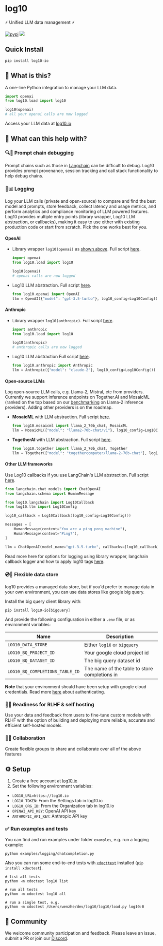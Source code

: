 # log10

⚡ Unified LLM data management ⚡

[![pypi](https://github.com/log10-io/log10/actions/workflows/release.yml/badge.svg)](https://github.com/log10-io/log10/actions/workflows/release.yml)
[![](https://dcbadge.vercel.app/api/server/CZQvnuRV94?compact=true&style=flat)](https://discord.gg/CZQvnuRV94)

## Quick Install

`pip install log10-io`

## 🤔 What is this?

A one-line Python integration to manage your LLM data.

```python
import openai
from log10.load import log10

log10(openai)
# all your openai calls are now logged
```

Access your LLM data at [log10.io](https://log10.io)


## 🚀 What can this help with?

### 🔍🐞 Prompt chain debugging

Prompt chains such as those in [Langchain](https://github.com/hwchase17/langchain) can be difficult to debug. Log10 provides prompt provenance, session tracking and call stack functionality to help debug chains.

### 📝📊 Logging

Log your LLM calls (private and open-source) to compare and find the best model and prompts, store feedback, collect latency and usage metrics, and perform analytics and compliance monitoring of LLM powered features.
Log10 provides multiple entry points (library wrapper, Log10 LLM abstraction, or callbacks), making it easy to use either with existing production code or start from scratch.
Pick the one works best for you.

#### OpenAI
* Library wrapper `log10(openai)` as [shown above](#🤔-what-is-this).
Full script [here](examples/logging/chatcompletion.py).
    ```python
    import openai
    from log10.load import log10

    log10(openai)
    # openai calls are now logged
    ```

* Log10 LLM abstraction.
Full script [here](examples/logging/llm_abstraction.py#6-#14).
    ```python
    from log10.openai import OpenAI
    llm = OpenAI({"model": "gpt-3.5-turbo"}, log10_config=Log10Config())
    ```

#### Anthropic
* Library wrapper `log10(anthropic)`.
Full script [here](/examples/logging/anthropic_completion.py).
    ```python
    import anthropic
    from log10.load import log10

    log10(anthropic)
    # anthropic calls are now logged
    ```
* Log10 LLM abstraction
Full script [here](examples/logging/llm_abstraction.py#16-#19).
    ```python
    from log10.anthropic import Anthropic
    llm = Anthropic({"model": "claude-2"}, log10_config=Log10Config())
    ```

#### Open-source LLMs
Log open-source LLM calls, e.g. Llama-2, Mistral, etc from providers.
Currently we support inference endpoints on Together.AI and MosaicML (ranked on the top based on our [benchmarking](https://arjunbansal.substack.com/p/which-llama-2-inference-api-should-i-use) on Llama-2 inference providers).
Adding other providers is on the roadmap.
* **MosaicML** with LLM abstraction. Full script [here](/examples/logging/mosaicml_completion.py).
    ```python
    from log10.mosaicml import llama_2_70b_chat, MosaicML
    llm = MosaicML({"model": "llama2-70b-chat/v1"}, log10_config=Log10Config())
    ```

* **TogetherAI** with LLM abstraction. Full script [here](/examples/logging/together_completion.py).
    ```python
    from log10.together import llama_2_70b_chat, Together
    llm = Together({"model": "togethercomputer/llama-2-70b-chat"}, log10_config=Log10Config())
    ```

#### Other LLM frameworks
Use Log10 callbacks if you use LangChain's LLM abstraction. Full script [here](/examples/logging/langchain_model_logger.py).

```python
from langchain.chat_models import ChatOpenAI
from langchain.schema import HumanMessage

from log10.langchain import Log10Callback
from log10.llm import Log10Config

log10_callback = Log10Callback(log10_config=Log10Config())

messages = [
    HumanMessage(content="You are a ping pong machine"),
    HumanMessage(content="Ping?"),
]

llm = ChatOpenAI(model_name="gpt-3.5-turbo", callbacks=[log10_callback])
```

Read more here for options for logging using library wrapper, langchain callback logger and how to apply log10 tags [here](./logging.md).

### 💿🧩 Flexible data store

log10 provides a managed data store, but if you'd prefer to manage data in your own environment, you can use data stores like google big query.

Install the big query client library with:

`pip install log10-io[bigquery]`

And provide the following configuration in either a `.env` file, or as environment variables:

| Name | Description |
|------|-------------|
| `LOG10_DATA_STORE`  |  Either `log10` or `bigquery` |
| `LOG10_BQ_PROJECT_ID`   | Your google cloud project id      |
| `LOG10_BQ_DATASET_ID`  |  The big query dataset id  |
| `LOG10_BQ_COMPLETIONS_TABLE_ID` | The name of the table to store completions in |

**Note** that your environment should have been setup with google cloud credentials. Read more [here](https://cloud.google.com/sdk/gcloud/reference/auth/login) about authenticating.

### 🧠🔁 Readiness for RLHF & self hosting

Use your data and feedback from users to fine-tune custom models with RLHF with the option of building and deploying more reliable, accurate and efficient self-hosted models. 

### 👥🤝 Collaboration

Create flexible groups to share and collaborate over all of the above features

## ⚙️ Setup

1. Create a free account at [log10.io](https://log10.io)
2. Set the following environment variables:
- `LOG10_URL=https://log10.io`
- `LOG10_TOKEN`: From the Settings tab in log10.io
- `LOG10_ORG_ID`: From the Organization tab in log10.io
- `OPENAI_API_KEY`: OpenAI API key
- `ANTHROPIC_API_KEY`: Anthropic API key

### ✅ Run examples and tests

You can find and run examples under folder `examples`, e.g. run a logging example:
```
python examples/logging/chatcompletion.py
``` 

Also you can run some end-to-end tests with [`xdocttest`](https://github.com/Erotemic/xdoctest) installed (`pip install xdoctest`).

```
# list all tests
python -m xdoctest log10 list

# run all tests
python -m xdoctest log10 all

# run a single test, e.g.
python -m xdoctest /Users/wenzhe/dev/log10/log10/load.py log10:0
```

## 💬 Community

We welcome community participation and feedback. Please leave an issue, submit a PR or join our [Discord](https://discord.gg/CZQvnuRV94).
